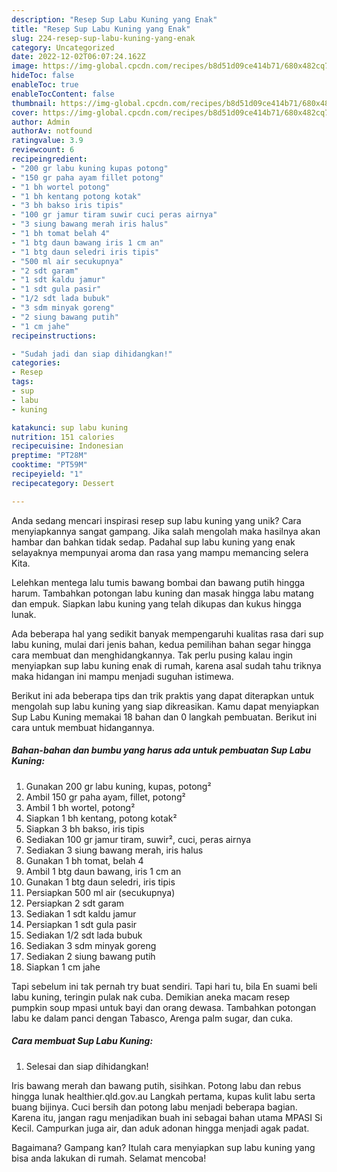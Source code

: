 ```yaml
---
description: "Resep Sup Labu Kuning yang Enak"
title: "Resep Sup Labu Kuning yang Enak"
slug: 224-resep-sup-labu-kuning-yang-enak
category: Uncategorized
date: 2022-12-02T06:07:24.162Z
image: https://img-global.cpcdn.com/recipes/b8d51d09ce414b71/680x482cq70/sup-labu-kuning-foto-resep-utama.jpg
hideToc: false
enableToc: true
enableTocContent: false
thumbnail: https://img-global.cpcdn.com/recipes/b8d51d09ce414b71/680x482cq70/sup-labu-kuning-foto-resep-utama.jpg
cover: https://img-global.cpcdn.com/recipes/b8d51d09ce414b71/680x482cq70/sup-labu-kuning-foto-resep-utama.jpg
author: Admin
authorAv: notfound
ratingvalue: 3.9
reviewcount: 6
recipeingredient:
- "200 gr labu kuning kupas potong"
- "150 gr paha ayam fillet potong"
- "1 bh wortel potong"
- "1 bh kentang potong kotak"
- "3 bh bakso iris tipis"
- "100 gr jamur tiram suwir cuci peras airnya"
- "3 siung bawang merah iris halus"
- "1 bh tomat belah 4"
- "1 btg daun bawang iris 1 cm an"
- "1 btg daun seledri iris tipis"
- "500 ml air secukupnya"
- "2 sdt garam"
- "1 sdt kaldu jamur"
- "1 sdt gula pasir"
- "1/2 sdt lada bubuk"
- "3 sdm minyak goreng"
- "2 siung bawang putih"
- "1 cm jahe"
recipeinstructions:

- "Sudah jadi dan siap dihidangkan!"
categories:
- Resep
tags:
- sup
- labu
- kuning

katakunci: sup labu kuning 
nutrition: 151 calories
recipecuisine: Indonesian
preptime: "PT28M"
cooktime: "PT59M"
recipeyield: "1"
recipecategory: Dessert

---
```





Anda sedang mencari inspirasi resep sup labu kuning yang unik? Cara menyiapkannya sangat gampang. Jika salah mengolah maka hasilnya akan hambar dan bahkan tidak sedap. Padahal sup labu kuning yang enak selayaknya mempunyai aroma dan rasa yang mampu memancing selera Kita.





Lelehkan mentega lalu tumis bawang bombai dan bawang putih hingga harum. Tambahkan potongan labu kuning dan masak hingga labu matang dan empuk. Siapkan labu kuning yang telah dikupas dan kukus hingga lunak.

Ada beberapa hal yang sedikit banyak mempengaruhi kualitas rasa dari sup labu kuning, mulai dari jenis bahan, kedua pemilihan bahan segar hingga cara membuat dan menghidangkannya. Tak perlu pusing kalau ingin menyiapkan sup labu kuning enak di rumah, karena asal sudah tahu triknya maka hidangan ini mampu menjadi suguhan istimewa.






Berikut ini ada beberapa tips dan trik praktis yang dapat diterapkan untuk mengolah sup labu kuning yang siap dikreasikan. Kamu dapat menyiapkan Sup Labu Kuning memakai 18 bahan dan 0 langkah pembuatan. Berikut ini cara untuk membuat hidangannya.

<!--inarticleads1-->

##### Bahan-bahan dan bumbu yang harus ada untuk pembuatan Sup Labu Kuning:

1. Gunakan 200 gr labu kuning, kupas, potong²
1. Ambil 150 gr paha ayam, fillet, potong²
1. Ambil 1 bh wortel, potong²
1. Siapkan 1 bh kentang, potong kotak²
1. Siapkan 3 bh bakso, iris tipis
1. Sediakan 100 gr jamur tiram, suwir², cuci, peras airnya
1. Sediakan 3 siung bawang merah, iris halus
1. Gunakan 1 bh tomat, belah 4
1. Ambil 1 btg daun bawang, iris 1 cm an
1. Gunakan 1 btg daun seledri, iris tipis
1. Persiapkan 500 ml air (secukupnya)
1. Persiapkan 2 sdt garam
1. Sediakan 1 sdt kaldu jamur
1. Persiapkan 1 sdt gula pasir
1. Sediakan 1/2 sdt lada bubuk
1. Sediakan 3 sdm minyak goreng
1. Sediakan 2 siung bawang putih
1. Siapkan 1 cm jahe


Tapi sebelum ini tak pernah try buat sendiri. Tapi hari tu, bila En suami beli labu kuning, teringin pulak nak cuba. Demikian aneka macam resep pumpkin soup mpasi untuk bayi dan orang dewasa. Tambahkan potongan labu ke dalam panci dengan Tabasco, Arenga palm sugar, dan cuka. 

<!--inarticleads2-->

##### Cara membuat Sup Labu Kuning:


1. Selesai dan siap dihidangkan!

Iris bawang merah dan bawang putih, sisihkan. Potong labu dan rebus hingga lunak healthier.qld.gov.au Langkah pertama, kupas kulit labu serta buang bijinya. Cuci bersih dan potong labu menjadi beberapa bagian. Karena itu, jangan ragu menjadikan buah ini sebagai bahan utama MPASI Si Kecil. Campurkan juga air, dan aduk adonan hingga menjadi agak padat. 

Bagaimana? Gampang kan? Itulah cara menyiapkan sup labu kuning yang bisa anda lakukan di rumah. Selamat mencoba!
